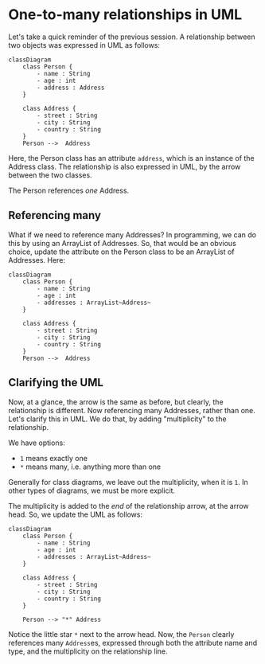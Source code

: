 # One-to-many relationships in UML

Let's take a quick reminder of the previous session. A relationship between two objects was expressed in UML as follows:

```mermaid
classDiagram
    class Person {
        - name : String
        - age : int
        - address : Address
    }

    class Address {
        - street : String
        - city : String
        - country : String
    }
    Person -->  Address
```

Here, the Person class has an attribute `address`, which is an instance of the Address class. The relationship is also expressed in UML, by the arrow between the two classes.

The Person references _one_ Address.

## Referencing many

What if we need to reference many Addresses? In programming, we can do this by using an ArrayList of Addresses. So, that would be an obvious choice, update the attribute on the Person class to be an ArrayList of Addresses. Here:

```mermaid
classDiagram
    class Person {
        - name : String
        - age : int
        - addresses : ArrayList~Address~
    }
    
    class Address {
        - street : String
        - city : String
        - country : String
    }
    Person -->  Address

```

## Clarifying the UML

Now, at a glance, the arrow is the same as before, but clearly, the relationship is different. Now referencing many Addresses, rather than one. Let's clarify this in UML. We do that, by adding "multiplicity" to the relationship.

We have options:
- `1` means exactly one
- `*` means many, i.e. anything more than one

Generally for class diagrams, we leave out the multiplicity, when it is `1`. In other types of diagrams, we must be more explicit.

The multiplicity is added to the _end_ of the relationship arrow, at the arrow head. So, we update the UML as follows:

```mermaid
classDiagram
    class Person {  
        - name : String
        - age : int
        - addresses : ArrayList~Address~
    }

    class Address {
        - street : String
        - city : String
        - country : String
    }

    Person --> "*" Address
```

Notice the little star `*` next to the arrow head. Now, the `Person` clearly references many `Address`es, expressed through both the attribute name and type, and the multiplicity on the relationship line.